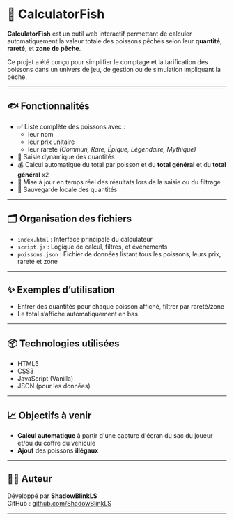 # 🎣 CalculatorFish

**CalculatorFish** est un outil web interactif permettant de calculer automatiquement la valeur totale des poissons pêchés selon leur **quantité**, **rareté**, et **zone de pêche**.

Ce projet a été conçu pour simplifier le comptage et la tarification des poissons dans un univers de jeu, de gestion ou de simulation impliquant la pêche.

---

## 🐟 Fonctionnalités

- ✅ Liste complète des poissons avec :
  - leur nom
  - leur prix unitaire
  - leur rareté *(Commun, Rare, Épique, Légendaire, Mythique)*
- 🔢 Saisie dynamique des quantités
- 💰 Calcul automatique du total par poisson et du **total général** et du **total général** x2
- 🔄 Mise à jour en temps réel des résultats lors de la saisie ou du filtrage
- 💾 Sauvegarde locale des quantités

---

## 🗂️ Organisation des fichiers

- `index.html` : Interface principale du calculateur
- `script.js` : Logique de calcul, filtres, et événements
- `poissons.json` : Fichier de données listant tous les poissons, leurs prix, rareté et zone

---

## ✨ Exemples d’utilisation

- Entrer des quantités pour chaque poisson affiché, filtrer par rareté/zone
- Le total s’affiche automatiquement en bas

---

## 📦 Technologies utilisées

- HTML5
- CSS3
- JavaScript (Vanilla)
- JSON (pour les données)

---

## 📈 Objectifs à venir

- **Calcul automatique** à partir d'une capture d'écran du sac du joueur et/ou du coffre du véhicule
- **Ajout** des poissons **illégaux**

---

## 🧑‍💻 Auteur

Développé par **ShadowBlinkLS**  
GitHub : [github.com/ShadowBlinkLS](https://github.com/ShadowBlinkLS)

---

